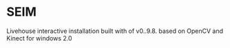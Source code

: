 # SEIM
Livehouse interactive installation built with of v0..9.8. based on OpenCV and Kinect for windows 2.0
